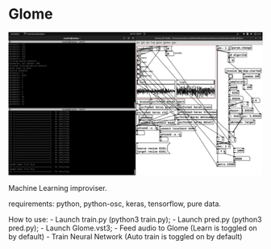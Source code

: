 # Glome

![Glome](Glome.png)

Machine Learning improviser.

requirements: python, python-osc, keras, tensorflow, pure data.

How to use:
    - Launch train.py (python3 train.py);
    - Launch pred.py (python3 pred.py);
    - Launch Glome.vst3;
    - Feed audio to Glome (Learn is toggled on by default)
    - Train Neural Network (Auto train is toggled on by default)

